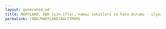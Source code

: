 ```yaml
---
layout: generated_md
title: MARYLAND, ABD için iftar, namaz vakitleri ve hava durumu - ilçe/eyalet seç
permalink: /ABD/MARYLAND/BALTIMORE
---
```


<script type="text/javascript">
  var country = ABD;
  var city = MARYLAND;
  var state = BALTIMORE;
  var lat = 72;
  var lon = 21;
</script>
